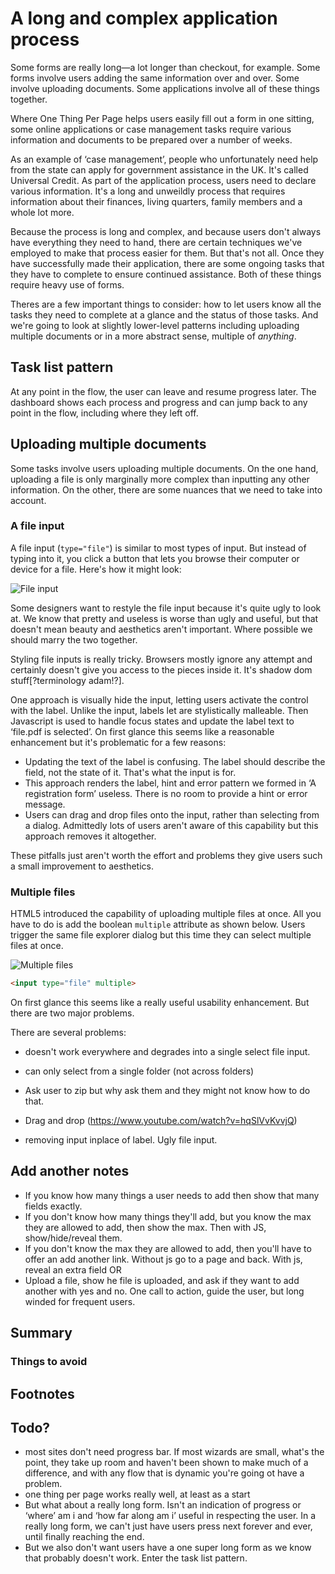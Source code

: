 # A long and complex application process

Some forms are really long&mdash;a lot longer than checkout, for example. Some forms involve users adding the same information over and over. Some involve uploading documents. Some applications involve all of these things together.

Where One Thing Per Page helps users easily fill out a form in one sitting, some online applications or case management tasks require various information and documents to be prepared over a number of weeks.

As an example of ‘case management’, people who unfortunately need help from the state can apply for government assistance in the UK. It's called Universal Credit. As part of the application process, users need to declare various information. It's a long and unweildly process that requires information about their finances, living quarters, family members and a whole lot more.

Because the process is long and complex, and because users don't always have everything they need to hand, there are certain techniques we've employed to make that process easier for them. But that's not all. Once they have successfully made their application, there are some ongoing tasks that they have to complete to ensure continued assistance. Both of these things require heavy use of forms.

Theres are a few important things to consider: how to let users know all the tasks they need to complete at a glance and the status of those tasks. And we're going to look at slightly lower-level patterns including uploading multiple documents or in a more abstract sense, multiple of *anything*.

## Task list pattern

At any point in the flow, the user can leave and resume progress later.
The dashboard shows each process and progress and can jump back to any point in the flow, including where they left off.

## Uploading multiple documents

Some tasks involve users uploading multiple documents. On the one hand, uploading a file is only marginally more complex than inputting any other information. On the other, there are some nuances that we need to take into account.

### A file input

A file input (`type="file"`) is similar to most types of input. But instead of typing into it, you click a button that lets you browse their computer or device for a file. Here's how it might look:

![File input](.)

Some designers want to restyle the file input because it's quite ugly to look at. We know that pretty and useless is worse than ugly and useful, but that doesn't mean beauty and aesthetics aren't important. Where possible we should marry the two together.

Styling file inputs is really tricky. Browsers mostly ignore any attempt and certainly doesn't give you access to the pieces inside it. It's shadow dom stuff[?terminology adam!?].

One approach is visually hide the input, letting users activate the control with the label. Unlike the input, labels let are stylistically malleable. Then Javascript is used to handle focus states and update the label text to ‘file.pdf is selected’. On first glance this seems like a reasonable enhancement but it's problematic for a few reasons:

- Updating the text of the label is confusing. The label should describe the field, not the state of it. That's what the input is for.
- This approach renders the label, hint and error pattern we formed in ‘A registration form’ useless. There is no room to provide a hint or error message.
- Users can drag and drop files onto the input, rather than selecting from a dialog. Admittedly lots of users aren't aware of this capability but this approach removes it altogether.

These pitfalls just aren't worth the effort and problems they give users such a small improvement to aesthetics.

### Multiple files

HTML5 introduced the capability of uploading multiple files at once. All you have to do is add the boolean `multiple` attribute as shown below. Users trigger the same file explorer dialog but this time they can select multiple files at once.

![Multiple files](.)

```HTML
<input type="file" multiple>
```

On first glance this seems like a really useful usability enhancement. But there are two major problems.

There are several problems:

- doesn't work everywhere and degrades into a single select file input.
- can only select from a single folder (not across folders)





- Ask user to zip but why ask them and they might not know how to do that.

- Drag and drop (https://www.youtube.com/watch?v=hqSlVvKvvjQ)
- removing input inplace of label. Ugly file input.

## Add another notes

- If you know how many things a user needs to add then show that many fields exactly.
- If you don't know how many things they'll add, but you know the max they are allowed to add, then show the max. Then with JS, show/hide/reveal them.
- If you don't know the max they are allowed to add, then you'll have to offer an add another link. Without js go to a page and back. With js, reveal an extra field OR
- Upload a file, show he file is uploaded, and ask if they want to add another with yes and no. One call to action, guide the user, but long winded for frequent users.

## Summary

### Things to avoid

## Footnotes

## Todo?

- most sites don't need progress bar. If most wizards are small, what's the point, they take up room and haven't been shown to make much of a difference, and with any flow that is dynamic you're going ot have a problem.
- one thing per page works really well, at least as a start
- But what about a really long form. Isn't an indication of progress or ‘where’ am i  and ‘how far along am i’ useful in respecting the user. In a really long form, we can't just have users press next forever and ever, until finally reaching the end.
- But we also don't want users have a one super long form as we know that probably doesn't work. Enter the task list pattern.